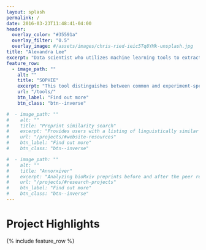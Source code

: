 ```yaml
---
layout: splash
permalink: /
date: 2016-03-23T11:48:41-04:00
header:
  overlay_color: "#35591a"
  overlay_filter: "0.5"
  overlay_image: #/assets/images/chris-ried-ieic5Tq8YMk-unsplash.jpg
title: "Alexandra Lee"
excerpt: "Data scientist who utilizes machine learning tools to extract patterns from large-scale datasets."
feature_row:
  - image_path: ""
    alt: ""
    title: "SOPHIE"
    excerpt: "This tool distinguishes between common and experiment-specific transcriptional signals using a generative neural network."
    url: "/tools/"
    btn_label: "Find out more"
    btn_class: "btn--inverse"

#  - image_path: ""
#    alt: ""
#    title: "Preprint similarity search"
#    excerpt: "Provides users with a listing of linguistically similar journals and papers to a preprint of interest."
#    url: "/projects/#website-resources"
#    btn_label: "Find out more"
#    btn_class: "btn--inverse"

#  - image_path: ""
#    alt: ""
#    title: "Annorxiver"
#    excerpt: "Analyzing bioRxiv preprints before and after the peer review process."
#    url: "/projects/#research-projects"
#    btn_label: "Find out more"
#    btn_class: "btn--inverse"
---
```


# Project Highlights

{% include feature_row %}